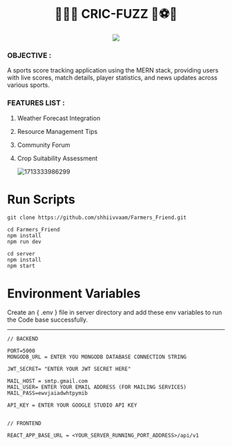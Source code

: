 <h1 align="center">🏀🏐🏑 CRIC-FUZZ 🏏⚽🏈</h1>

<div align="center"> <img src="https://github.com/suryapratap6521/Farmers_Friend/blob/main/src/assets/logo1.png?raw=true"></div>

### OBJECTIVE :

<p>     A sports score tracking application using the MERN stack, providing users with live scores, match details, player statistics, and news updates across various sports.</p>

### FEATURES LIST :

1. Weather Forecast Integration
2. Resource Management Tips
3. Community Forum
4. Crop Suitability Assessment

   ![1713333986299](image/README/1713333986299.png)

# Run Scripts

```Terminal
git clone https://github.com/shhiivvaam/Farmers_Friend.git

cd Farmers_Friend
npm install
npm run dev

cd server
npm install
npm start
```

# Environment Variables

  Create an { .env } file in server directory and add these env variables to run the Code base successfully.

---

```Terminal
// BACKEND

PORT=5000
MONGODB_URL = ENTER YOU MONGODB DATABASE CONNECTION STRING

JWT_SECRET= "ENTER YOUR JWT SECRET HERE"

MAIL_HOST = smtp.gmail.com
MAIL_USER= ENTER YOUR EMAIL ADDRESS (FOR MAILING SERVICES)
MAIL_PASS=ewvjaiadwhtpymib

API_KEY = ENTER YOUR GOOGLE STUDIO API KEY


// FRONTEND

REACT_APP_BASE_URL = <YOUR_SERVER_RUNNING_PORT_ADDRESS>/api/v1
```
